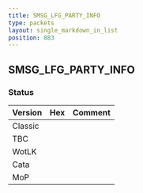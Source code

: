 ```yaml
---
title: SMSG_LFG_PARTY_INFO
type: packets
layout: single_markdown_in_list
position: 883
---
```


## SMSG_LFG_PARTY_INFO

### Status

Version    | Hex        | Comment
---------- | ---------- | ---------- 
Classic    |            |
TBC        |            |
WotLK      |            |
Cata       |            |
MoP        |            |